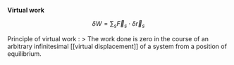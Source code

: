 **Virtual work**

$$
\delta W = \sum_{s} \vec{F}_s \cdot \delta \vec{r}_s
$$

Principle of virtual work
: > The work done is zero in the course of an arbitrary infinitesimal [[virtual displacement]] of a system from a position of equilibrium.
